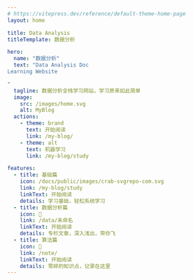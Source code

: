 ```yaml
---
# https://vitepress.dev/reference/default-theme-home-page
layout: home

title: Data Analysis
titleTemplate: 数据分析

hero:
  name: "数据分析"
  text: "Data Analysis Doc
Learning Website

"
  tagline: 数据分析全栈学习网站，学习原来如此简单
  image:
    src: /images/home.svg
    alt: MyBlog
  actions:
    - theme: brand
      text: 开始阅读
      link: /my-blog/
    - theme: alt
      text: 机器学习
      link: /my-blog/study

features:
  - title: 基础篇
    icon: /docs/public/images/crab-svgrepo-com.svg
    link: /my-blog/study
    linkText: 开始阅读
    details: 学习基础，轻松系统学习
  - title: 数据分析篇
    icon: 🦐
    link: /data/未命名
    linkText: 开始阅读
    details: 专栏文章，深入浅出，带你飞
  - title: 算法篇
    icon: 🐙
    link: /note/
    linkText: 开始阅读
    details: 零碎的知识点，记录在这里
---
```

